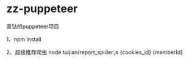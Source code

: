 # zz-puppeteer

直钻的puppeteer项目

1、npm install

2、超级推荐爬虫 node tuijian/report_spider.js {cookies_id} {memberId}